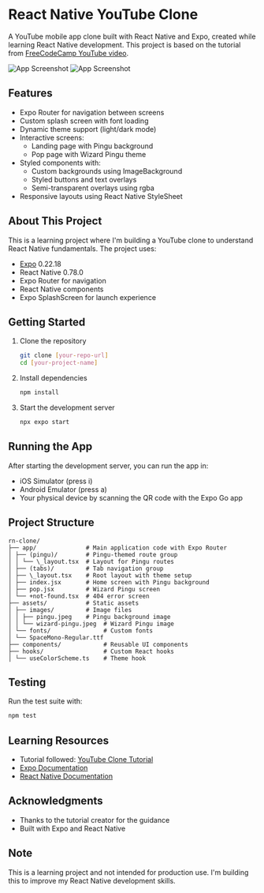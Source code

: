 # React Native YouTube Clone

A YouTube mobile app clone built with React Native and Expo, created while learning React Native development. This project is based on the tutorial from [FreeCodeCamp YouTube video](https://www.youtube.com/watch?v=sm5Y7Vtuihg).

![App Screenshot](./assets/simulator_screenshot_main.png)
![App Screenshot](./assets/simulator_screenshot_pop.png)

## Features

- Expo Router for navigation between screens
- Custom splash screen with font loading
- Dynamic theme support (light/dark mode)
- Interactive screens:
  - Landing page with Pingu background
  - Pop page with Wizard Pingu theme
- Styled components with:
  - Custom backgrounds using ImageBackground
  - Styled buttons and text overlays
  - Semi-transparent overlays using rgba
- Responsive layouts using React Native StyleSheet

## About This Project

This is a learning project where I'm building a YouTube clone to understand React Native fundamentals. The project uses:

- [Expo](https://expo.dev) 0.22.18
- React Native 0.78.0
- Expo Router for navigation
- React Native components
- Expo SplashScreen for launch experience

## Getting Started

1. Clone the repository

   ```bash
   git clone [your-repo-url]
   cd [your-project-name]
   ```

2. Install dependencies

   ```bash
   npm install
   ```

3. Start the development server
   ```bash
   npx expo start
   ```

## Running the App

After starting the development server, you can run the app in:

- iOS Simulator (press i)
- Android Emulator (press a)
- Your physical device by scanning the QR code with the Expo Go app

## Project Structure

```
rn-clone/
├── app/              # Main application code with Expo Router
│ ├── (pingu)/        # Pingu-themed route group
│ │ └── \_layout.tsx  # Layout for Pingu routes
│ ├── (tabs)/         # Tab navigation group
│ ├── \_layout.tsx    # Root layout with theme setup
│ ├── index.jsx       # Home screen with Pingu background
│ ├── pop.jsx         # Wizard Pingu screen
│ └── +not-found.tsx  # 404 error screen
├── assets/           # Static assets
│ ├── images/         # Image files
│ │ ├── pingu.jpeg    # Pingu background image
│ │ └── wizard-pingu.jpeg  # Wizard Pingu image
│ └── fonts/               # Custom fonts
│ └── SpaceMono-Regular.ttf
├── components/            # Reusable UI components
├── hooks/                 # Custom React hooks
│ └── useColorScheme.ts    # Theme hook
```

## Testing

Run the test suite with:

```bash
npm test
```

## Learning Resources

- Tutorial followed: [YouTube Clone Tutorial](https://www.youtube.com/watch?v=sm5Y7Vtuihg)
- [Expo Documentation](https://docs.expo.dev/)
- [React Native Documentation](https://reactnative.dev/)

## Acknowledgments

- Thanks to the tutorial creator for the guidance
- Built with Expo and React Native

## Note

This is a learning project and not intended for production use. I'm building this to improve my React Native development skills.
